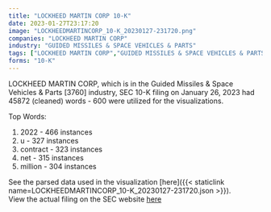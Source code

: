 ```yaml
---
title: "LOCKHEED MARTIN CORP 10-K"
date: 2023-01-27T23:17:20
image: "LOCKHEEDMARTINCORP_10-K_20230127-231720.png"
companies: "LOCKHEED MARTIN CORP"
industry: "GUIDED MISSILES & SPACE VEHICLES & PARTS"
tags: ["LOCKHEED MARTIN CORP","GUIDED MISSILES & SPACE VEHICLES & PARTS","01-26-2023","10-K"]
forms: "10-K"
---
```

LOCKHEED MARTIN CORP, which is in the Guided Missiles & Space Vehicles & Parts [3760] industry, SEC 10-K filing on January 26, 2023 had 45872 (cleaned) words - 600 were utilized for the visualizations.

Top Words:
1. 2022 - 466 instances
2. u - 327 instances
3. contract - 323 instances
4. net - 315 instances
5. million - 304 instances


See the parsed data used in the visualization [here]({{< staticlink name=LOCKHEEDMARTINCORP_10-K_20230127-231720.json >}}).  
View the actual filing on the SEC website [here](https://www.sec.gov/Archives/edgar/data/936468/0000936468-23-000009.txt)